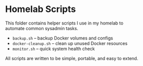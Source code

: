 # Homelab Scripts

This folder contains helper scripts I use in my homelab to  
automate common sysadmin tasks.

- `backup.sh` – backup Docker volumes and configs  
- `docker-cleanup.sh` – clean up unused Docker resources  
- `monitor.sh` – quick system health check  

All scripts are written to be simple, portable, and easy to extend.
